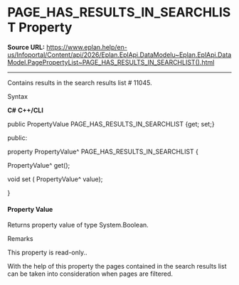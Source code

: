 # PAGE_HAS_RESULTS_IN_SEARCHLIST Property

**Source URL:** https://www.eplan.help/en-us/Infoportal/Content/api/2026/Eplan.EplApi.DataModelu~Eplan.EplApi.DataModel.PagePropertyList~PAGE_HAS_RESULTS_IN_SEARCHLIST().html

---

Contains results in the search results list # 11045.

Syntax

**C#**
**C++/CLI**


public PropertyValue PAGE_HAS_RESULTS_IN_SEARCHLIST {get; set;}

public:

property PropertyValue^ PAGE_HAS_RESULTS_IN_SEARCHLIST {

   PropertyValue^ get();

   void set (    PropertyValue^ value);

}


#### Property Value

Returns property value of type System.Boolean.

Remarks

This property is read-only..

With the help of this property the pages contained in the search results list can be taken into consideration when pages are filtered.
